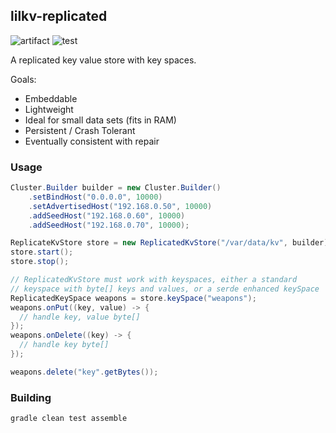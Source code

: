 ## lilkv-replicated

![artifact](https://github.com/dansimpson/lilkv-replicated/workflows/packages/badge.svg)
![test](https://github.com/dansimpson/lilkv-replicated/workflows/tests/badge.svg)

A replicated key value store with key spaces.

Goals:
 * Embeddable
 * Lightweight
 * Ideal for small data sets (fits in RAM)
 * Persistent / Crash Tolerant
 * Eventually consistent with repair

### Usage

```java
Cluster.Builder builder = new Cluster.Builder()
    .setBindHost("0.0.0.0", 10000)
    .setAdvertisedHost("192.168.0.50", 10000)
    .addSeedHost("192.168.0.60", 10000)
    .addSeedHost("192.168.0.70", 10000);

ReplicateKvStore store = new ReplicatedKvStore("/var/data/kv", builder);
store.start();
store.stop();

// ReplicatedKvStore must work with keyspaces, either a standard
// keyspace with byte[] keys and values, or a serde enhanced keySpace
ReplicatedKeySpace weapons = store.keySpace("weapons");
weapons.onPut((key, value) -> {
  // handle key, value byte[]
});
weapons.onDelete((key) -> {
  // handle key byte[]
});

weapons.delete("key".getBytes());

```

### Building

```
gradle clean test assemble
```
